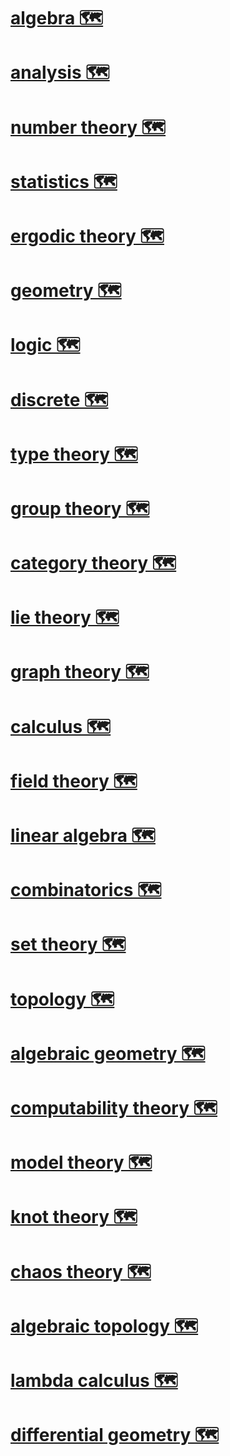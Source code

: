 # [algebra 🗺️](https://my.mindnode.com/AVUfxKqZjL329qksB8jFMpx6zDA2tpQDKGC9v1RW)


# [analysis 🗺️](https://my.mindnode.com/mpCNfLpJ5cAtJbUG9twTjqQoaSozpJHzXSyDMr3U)


# [number theory 🗺️](https://my.mindnode.com/XtFzGZzt2WmZXRs6R2yecX5yqPXn2rGvdTXhbtJ9)


# [statistics 🗺️](https://my.mindnode.com/7cSLjj5rauAnjWT1zHqEmqGkixvoVWaMz8C7Q2aW)


# [ergodic theory 🗺️](https://my.mindnode.com/YpcjTrk8y4e46T7kqFBnTmsEexqtCasGsrbHYTFL)


# [geometry 🗺️](https://my.mindnode.com/sCYVzti3VNqepg8uKQxpGQoHnDFy3pyuBiabecPn)


# [logic 🗺️](https://my.mindnode.com/1GGWUw7yg9oqPVsqx83FwnMa41ecAcYXYJp5GRRR)


# [discrete 🗺️](https://my.mindnode.com/ha8hqZuHbb5Py7LzxWoCatscK9AZsR93vJbyfqiq)


# [type theory 🗺️](https://my.mindnode.com/eytyqpDLBmrC4xVnHCDqRVBZi39xhXBWnBRSTVoM)


# [group theory 🗺️](https://my.mindnode.com/CBJmkdWELRW4PYpUDj5ypLeydiAn1io41CrpHpF2)


# [category theory 🗺️](https://my.mindnode.com/cgWrEEoW3HSA2iysGp2swqphQXSpqVvM5TaismpM)


# [lie theory 🗺️](https://my.mindnode.com/Dcgs2zm1aWhRN7zoaY3J4DzK2dUEAozfg8k2Ywvz)


# [graph theory 🗺️](https://my.mindnode.com/dXTCUUkXaSp99j3nbD2Gzxn5NMBn8dyuU4atT51n)


# [calculus 🗺️](https://my.mindnode.com/rzNXGzaSkyjn634xxnSb2jwzC7wddoxxxrB91PwA)


# [field theory 🗺️](https://my.mindnode.com/d36k8bnpN1XnMMtxa4r9nZmStTVuNussWAQdYxyL)


# [linear algebra 🗺️](https://my.mindnode.com/9GQnwWMBYXMe1XjUD8G21qpxiyz5B4MraPtL8xyy)


# [combinatorics 🗺️](https://my.mindnode.com/MxmPsgBTgB8vwS7wcHpZgvTx5fWrdozgZngVpbrp)



# [set theory 🗺️](https://my.mindnode.com/nczskizQHzyMnnpAxxg5D2hWuMshy2AF13pkGNdk)


# [topology 🗺️](https://my.mindnode.com/9Vyqzw7KposgvsspFnRr96nFCyNcKKUVG4hpuNYw)


# [algebraic geometry 🗺️](https://my.mindnode.com/pKHptKcwotiYoy7NSpXwfH2DKsPxyEdPkzUzmSZs)


# [computability theory 🗺️](https://my.mindnode.com/SnqXfwJjzbc3Vs5F1tUayBG5RhDxxwTadc3Y6At5)


# [model theory 🗺️](https://my.mindnode.com/M66CXTQkXDysSKDp3a3Mq3Dbwzy5x398Ayvzc1Ey)


# [knot theory 🗺️](https://my.mindnode.com/Gq7pA3rtpYhZP2K1MhMFwmy3YaEpvdG13M5wjRBi)


# [chaos theory 🗺️](https://my.mindnode.com/Ay3xy8VuNPMZyDMqzDwVQ9ijtJQBjpm82QWzinA2)


# [algebraic topology 🗺️](https://my.mindnode.com/GzVJXxPM2WCAWFZMqPbasPGQad7po4iy54UG3yy9)


# [lambda calculus 🗺️](https://my.mindnode.com/P1fXveGBaQQQF9u1ZjGzqJzT9vnUppxPgyrnYFzM)


# [differential geometry 🗺️](https://my.mindnode.com/nbnKNdsTKGpypxdrqWce31TpddAqZp3y1ghzkBoB)

